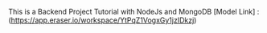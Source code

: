 This is a Backend Project Tutorial with NodeJs and MongoDB
[Model Link] : (https://app.eraser.io/workspace/YtPqZ1VogxGy1jzIDkzj)